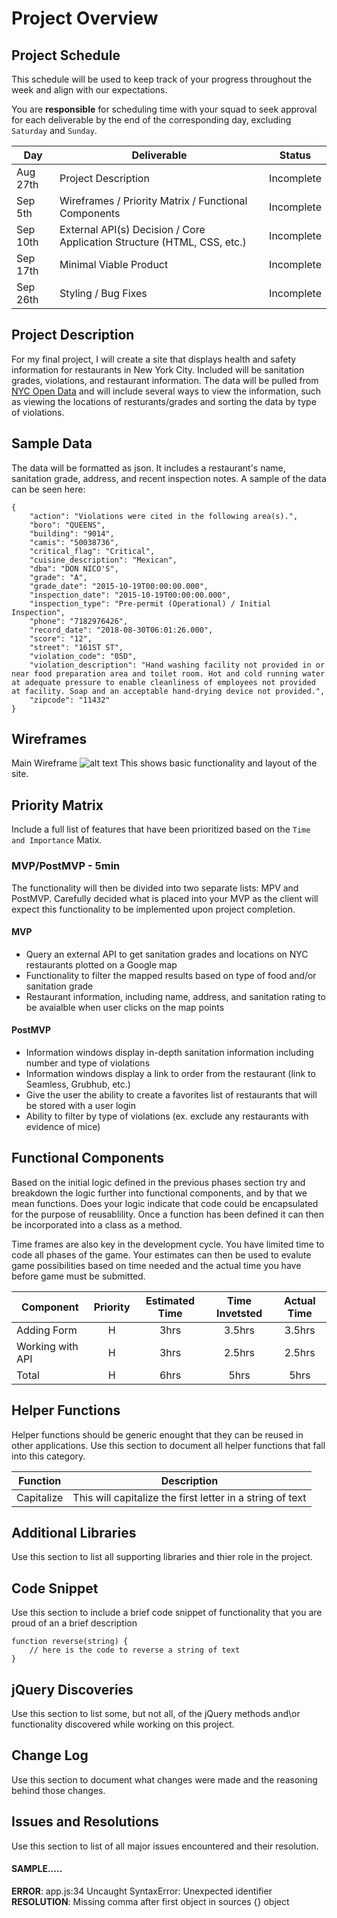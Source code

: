 # Project Overview

## Project Schedule

This schedule will be used to keep track of your progress throughout the week and align with our expectations.  

You are **responsible** for scheduling time with your squad to seek approval for each deliverable by the end of the corresponding day, excluding `Saturday` and `Sunday`.

|  Day | Deliverable | Status
|---|---| ---|
|Aug 27th| Project Description | Incomplete
|Sep 5th| Wireframes / Priority Matrix / Functional Components | Incomplete
|Sep 10th| External API(s) Decision / Core Application Structure (HTML, CSS, etc.) | Incomplete
|Sep 17th| Minimal Viable Product | Incomplete
|Sep 26th| Styling / Bug Fixes | Incomplete


## Project Description

For my final project, I will create a site that displays health and safety information for restaurants in New York City. Included will be sanitation grades, violations, and restaurant information. The data will be pulled from [NYC Open Data](https://data.cityofnewyork.us/Health/DOHMH-New-York-City-Restaurant-Inspection-Results/43nn-pn8j) and will include several ways to view the information, such as viewing the locations of resturants/grades and sorting the data by type of violations.

## Sample Data

The data will be formatted as json. It includes a restaurant's name, sanitation grade, address, and recent inspection notes. A sample of the data can be seen here:
```
{
	"action": "Violations were cited in the following area(s).",
	"boro": "QUEENS",
	"building": "9014",
	"camis": "50038736",
	"critical_flag": "Critical",
	"cuisine_description": "Mexican",
	"dba": "DON NICO'S",
	"grade": "A",
	"grade_date": "2015-10-19T00:00:00.000",
	"inspection_date": "2015-10-19T00:00:00.000",
	"inspection_type": "Pre-permit (Operational) / Initial Inspection",
	"phone": "7182976426",
	"record_date": "2018-08-30T06:01:26.000",
	"score": "12",
	"street": "161ST ST",
	"violation_code": "05D",
	"violation_description": "Hand washing facility not provided in or near food preparation area and toilet room. Hot and cold running water at adequate pressure to enable cleanliness of employees not provided at facility. Soap and an acceptable hand-drying device not provided.",
	"zipcode": "11432"
}
```

## Wireframes
Main Wireframe
![alt text](https://res.cloudinary.com/patricklm/image/upload/v1536180146/wireframe.png)
This shows basic functionality and layout of the site.

## Priority Matrix

Include a full list of features that have been prioritized based on the `Time and Importance` Matix.  

### MVP/PostMVP - 5min

The functionality will then be divided into two separate lists: MPV and PostMVP.  Carefully decided what is placed into your MVP as the client will expect this functionality to be implemented upon project completion.  

#### MVP 
- Query an external API to get sanitation grades and locations on NYC restaurants plotted on a Google map
- Functionality to filter the mapped results based on type of food and/or sanitation grade
- Restaurant information, including name, address, and sanitation rating to be avaialble when user clicks on the map points

#### PostMVP 
- Information windows display in-depth sanitation information including number and type of violations
- Information windows display a link to order from the restaurant (link to Seamless, Grubhub, etc.)
- Give the user the ability to create a favorites list of restaurants that will be stored with a user login
- Ability to filter by type of violations (ex. exclude any restaurants with evidence of mice)

## Functional Components

Based on the initial logic defined in the previous  phases section try and breakdown the logic further into functional components, and by that we mean functions.  Does your logic indicate that code could be encapsulated for the purpose of reusablility.  Once a function has been defined it can then be incorporated into a class as a method. 

Time frames are also key in the development cycle.  You have limited time to code all phases of the game.  Your estimates can then be used to evalute game possibilities based on time needed and the actual time you have before game must be submitted. 

| Component | Priority | Estimated Time | Time Invetsted | Actual Time |
| --- | :---: |  :---: | :---: | :---: |
| Adding Form | H | 3hrs| 3.5hrs | 3.5hrs |
| Working with API | H | 3hrs| 2.5hrs | 2.5hrs |
| Total | H | 6hrs| 5hrs | 5hrs |

## Helper Functions
Helper functions should be generic enought that they can be reused in other applications. Use this section to document all helper functions that fall into this category.

| Function | Description | 
| --- | :---: |  
| Capitalize | This will capitalize the first letter in a string of text | 

## Additional Libraries
 Use this section to list all supporting libraries and thier role in the project. 

## Code Snippet

Use this section to include a brief code snippet of functionality that you are proud of an a brief description  

```
function reverse(string) {
	// here is the code to reverse a string of text
}
```

## jQuery Discoveries
 Use this section to list some, but not all, of the jQuery methods and\or functionality discovered while working on this project.

## Change Log
 Use this section to document what changes were made and the reasoning behind those changes.  

## Issues and Resolutions
 Use this section to list of all major issues encountered and their resolution.

#### SAMPLE.....
**ERROR**: app.js:34 Uncaught SyntaxError: Unexpected identifier                                
**RESOLUTION**: Missing comma after first object in sources {} object
